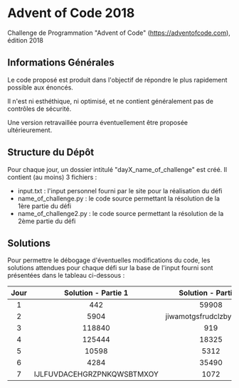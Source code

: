 # Advent of Code 2018

Challenge de Programmation "Advent of Code" (https://adventofcode.com), édition 2018

## Informations Générales

Le code proposé est produit dans l'objectif de répondre le plus rapidement possible aux énoncés.

Il n'est ni esthéthique, ni optimisé, et ne contient généralement pas de contrôles de sécurité.

Une version retravaillée pourra éventuellement être proposée ultérieurement.

## Structure du Dépôt

Pour chaque jour, un dossier intitulé "dayX_name_of_challenge" est créé. Il contient (au moins) 3 fichiers :
* input.txt : l'input personnel fourni par le site pour la réalisation du défi
* name_of_challenge.py : le code source permettant la résolution de la 1ère partie du défi
* name_of_challenge2.py : le code source permettant la résolution de la 2ème partie du défi

## Solutions

Pour permettre le débogage d'éventuelles modifications du code, les solutions attendues pour chaque défi sur la base de l'input fourni sont présentées dans le tableau ci-dessous :

| Jour |     Solution - Partie 1     |     Solution - Partie 2     |
|:----:|:---------------------------:|:---------------------------:|
|  1   |              442            |              59908          |
|  2   |              5904           | jiwamotgsfrudclzbyzkhlrvp   |
|  3   |             118840          |               919           |
|  4   |             125444          |             18325           |
|  5   |              10598          |              5312           |
|  6   |              4284           |             35490           |
|  7   | IJLFUVDACEHGRZPNKQWSBTMXOY  |              1072           |